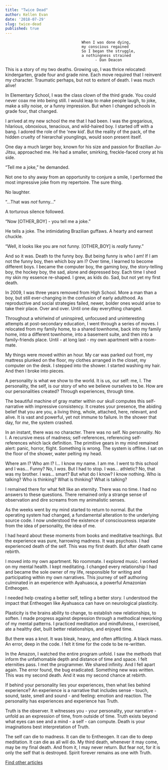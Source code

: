 ```yaml
---
title: "Twice Dead"
author: Kellen Evan
date: '2018-07-29'
slug: twice-dead
published: true
---
```


```
                                  When I was done dying,
                                  my conscious regained
                                  So I began the struggle,
                                  a nothingness strained
                                        - Dan Deacon
```

This is a story of my two deaths. Growing up, I was thrice relocated: kindergarten, grade four and grade nine. Each move required that I reinvent my character. Traumatic perhaps, but not to extent of death. I was much alive!

In Elementary School, I was the class clown of the third grade. You could never coax me into being still. I would leap to make people laugh, to joke, make a silly noise, or a funny impression. But when I changed schools in grade four, that changed.

I arrived at my new school the me that I had been. I was the gregarious, hilarious, obnoxious, tenacious, and wild-haired boy. I started off with a bang. I adored the role of the ‘new kid’. But the reality of the pack, of the hidden cruelty of hierarchal younglings, would soon present itself.

One day a much larger boy, known for his size and passion for Brazilian Ju-Jitsu, approached me. He had a smaller, smirking, freckle-faced crony at his side.

“Tell me a joke,” he demanded.

Not one to shy away from an opportunity to conjure a smile, I performed the most impressive joke from my repertoire. The sure thing.

No laughter.

“…That was *not* funny…”

A torturous silence followed.

“Now [OTHER_BOY] - you tell me a joke.”

He tells a joke. The intimidating Brazilian guffaws. A hearty and earnest chuckle.

“Well, it looks like you are not funny. [OTHER_BOY] is _really_ funny.”

And so it was. Death to the funny boy. But being funny is who I am! If I am not the funny boy, then which boy am I? Over time, I learned to become different boys. I became the computer boy, the gaming boy, the story-telling boy, the hockey boy, the sad, alone and depressed boy. Each time I shed my skin my essence re-shaped. I grew, as kids do. Sad, but not yet my first death.

In 2009, I was three years removed from High School. More a man than a boy, but still ever-changing in the confusion of early adulthood. As reproductive and social strategies failed, newer, bolder ones would arise to take their place. Over and over. Until one day everything changed.

Throughout a whirlwind of uninspired, unfocused and uninteresting attempts at post-secondary education, I went through a series of moves. I relocated from my family home, to a shared townhome, back into my family home, into a different townhome, into a basement suite, and then into a family-friends place. Until - at long last - my own apartment with a room-mate.

My things were moved within an hour. My car was parked out front, my mattress plunked on the floor, my clothes arranged in the closet, my computer on the desk. I stepped into the shower. I started washing my hair. And then I broke into pieces.

A personality is what we show to the world. It is us, our self: me, I. The personality, the self, is our story of who we believe ourselves to be. How are our personalities created? Through experiences, through time.

The beautiful machine of gray matter within our skull computes this self-narrative with impressive consistency. It creates your presence, the abiding belief that you are you, a living thing, whole, attached, here, relevant, and alive. It is vast and powerful, yet not immune to failure. In the shower that day, for _me_,  the system crashed.

In an instant, there was no character. There was no self. No personality. No I.  A recursive mess of madness; self-references, referencing self-references which lack definition. The primitive gears in my mind remained alert: panic, horror, flight. Something is wrong. The system is offline. I sat on the floor of the shower, water pelting my head.

Where am I? Who am I? I… I know my name. I am me. I went to this school and I was… Funny? No, I _was_. But I had to stop. I was… athletic? No, that was my brother. I was… smart? But what do I know? I know nothing. Who is talking? Who is thinking? What is thinking? What is talking?

I remained there for what felt like an eternity. There was no time. I had no answers to these questions. There remained only a strange sense of observation and dire screams from my animalistic senses.

As the weeks went by my mind started to return to normal. But the operating system had changed, a fundamental alteration to the underlying source code. I now understood the existence of consciousness separate from the idea of personality, the idea of me.

I had heard about these moments from books and meditative teachings. But the experience was pure, harrowing madness. It was psychosis. I had experienced death of the self. This was my first death. But after death came rebirth.

I moved into my own apartment. No roommate. I explored music. I worked on my mental health. I kept meditating. I changed every relationship I had and became the sole owner of my life, responsible for writing and participating within my own narratives. This journey of self authoring culminated in an experience with Ayahuasca, a powerful Amazonian Entheogen.  

I needed help creating a better self, telling a better story. I understood the impact that Entheogen like Ayahuasca can have on neurological plasticity.

Plasticity is the brains ability to change, to establish new relationships, to soften. I made progress against depression through a methodical reworking of my mental patterns. I practiced meditation and mindfulness, I exercised, ate a healthy diet, built better relationships, and enjoyed time.

But there was a knot. It was bleak, heavy, and often afflicting. A black mass. An error, deep in the code. I felt it time for the code to be re-written.

In the Amazon, I watched the entire program unfold. I saw the methods that inform the unfathomable depth and distance of time and space. I felt eternities pass. I met the programmer. We shared infinity. And I fell apart again. The error found, the bug eradicated. Something new was written. This was my second death. And it was my second chance at rebirth.

If behind your personality lies your experiences, then what lies behind experience? An experience is a narrative that includes sense - touch, sound, taste, smell and sound - and feeling: emotion and reaction. The personality has experiences and experience has Truth.

Truth is the observer. It witnesses you - your personality, your narrative - unfold as an expression of time, from outside of time. Truth exists beyond what eyes can see and a mind - a self - can compute. Death is your imaginations best interpretation of Truth.

The self can die to madness. It can die to Entheogen. It can die to deep meditation. It can die as all will do. My third death, whenever it may come, may be my final death. And from it, I may never return. But fear not, for it is only the self that is destroyed. Spirit forever remains as one with Truth.

[Find other articles](/)
